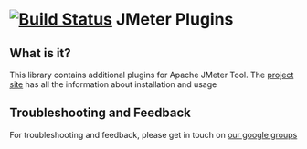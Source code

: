 [![Build Status](https://travis-ci.org/undera/jmeter-plugins.png?branch=master)](https://travis-ci.org/undera/jmeter-plugins)
JMeter Plugins
=============================

What is it?
-----------
This library contains additional plugins for Apache JMeter Tool.
The [project site](http://jmeter-plugins.org/) has all the information about installation and usage

Troubleshooting and Feedback
---------------------------------------------------------
For troubleshooting and feedback, please get in touch on [our google groups]( http://groups.google.com/group/jmeter-plugins)
